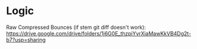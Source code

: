# Logic

Raw Compressed Bounces (if stem git diff doesn't work):
https://drive.google.com/drive/folders/1j6G0E_thzpiYvrXiaMawKkVB4Dg2t-b7?usp=sharing
